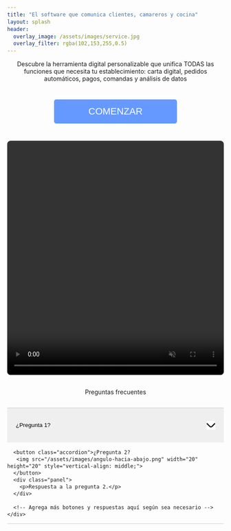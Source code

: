 ```yaml
---
title: "El software que comunica clientes, camareros y cocina"
layout: splash
header:
  overlay_image: /assets/images/service.jpg
  overlay_filter: rgba(102,153,255,0.5)
---
```


<div style="text-align:center;">
    Descubre la herramienta digital personalizable que unifica TODAS las funciones que necesita tu establecimiento: carta digital, pedidos automáticos, pagos, comandas y análisis de datos
  </div>

  <div style="text-align:center;">
    <button class="plan-button" id="login-link" onclick="openNetlifyIdentity()">COMENZAR</button>
  </div>

  <div style="margin: 0 auto; text-align:center;">
    <video width="900" height="544" style="border-radius: 8px; max-width: 900px; max-height: 100%; width: 100%;" autoplay loop muted>
      <source src="/assets/videos/your-video.mp4" type="video/mp4">
    </video>
  </div>

  <div style="text-align:center;margin: 2em;">
    Preguntas frecuentes
  </div>

  <div style="margin: 0 auto; text-align:center;">
    <div id="faq" class="faq" style="margin-top: 20px; margin: 0 auto;">
      <button class="accordion">¿Pregunta 1?
       <img src="/assets/images/angulo-hacia-abajo.png" width="20" height="20" class="butImagen" style="vertical-align: middle;">
      </button>
      <div class="panel">
        <p>Respuesta a la pregunta 1.</p>
      </div>

      <button class="accordion">¿Pregunta 2?
       <img src="/assets/images/angulo-hacia-abajo.png" width="20" height="20" style="vertical-align: middle;">
      </button>
      <div class="panel">
        <p>Respuesta a la pregunta 2.</p>
      </div>

      <!-- Agrega más botones y respuestas aquí según sea necesario -->
    </div>
  </div>

  <style>
    .plan-button {
      background-color: #6699ff;
      color: white;
      border: none;
      padding: 15px 80px;
      margin: 40px;
      text-align: center;
      text-decoration: none;
      display: inline-block;
      font-size: 22px;
      border-radius: 5px;
      cursor: pointer;
    }

    .faq {
      width: 100%;
      max-width: 41rem;
      margin-left: auto;
      margin-right: auto;
      margin-top: 4em;
      text-align: left;
      border-bottom: 1px solid #ccc
    }

    .faq1_question {
        border-top: 1px solid var(--gray-200);
        cursor: pointer;
        justify-content: space-between;
        align-items: center;
        padding-top: 1.5rem;
        padding-bottom: 1rem;
        display: flex;
    }

    .accordion {
      width: 100%;
      padding: 20px 20px;
      text-align: left;
      border: none;
      cursor: pointer;
      text-decoration: none;
      line-height: 40px;
      outline: none;
      border-top: 1px solid #ccc;
    }

    .butImagen {
      transition: transform 0.3s ease;
    }

    .butImagen.rotated {
      transform: rotate(180deg);
    }

    img {
      float: right;
      margin-left: 10px;
      margin-bottom: 10px;
      margin-top: 10px;
    }

    .accordion:hover {}

    .accordion:focus, .accordion:active {
      outline: none;
    }

    .active, .accordion:hover {}

    .panel {
      padding: 20px 18px;
      display: none;
      overflow: hidden;
    }
  </style>

  <script>
    var acc = document.querySelectorAll(".accordion");

    acc.forEach(function(item) {
      item.addEventListener("click", function() {
        this.classList.toggle("active");
        this.querySelector("img").classList.toggle("rotated");
        var panel = this.nextElementSibling;
        if (panel.style.display === "block") {
          panel.style.display = "none";
        } else {
          panel.style.display = "block";
        }
      });
    });
  </script>